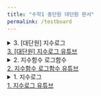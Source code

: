 ```yaml
---
title: "수학1 중단원 대단원 판서"
permalink: /testboard
---
```


<details>
<summary>3. [대단원] 지수로그</summary>
<div markdown="1">
<img src="/assets/one%20chungsoo%20jpg%20test/[대단원 유튜브] 3. 지수 로그_페이지_01.jpg"/>

<img src="/assets/one%20chungsoo%20jpg%20test/[대단원 유튜브] 3. 지수 로그_페이지_02.jpg"/>

<img src="/assets/one%20chungsoo%20jpg%20test/[대단원 유튜브] 3. 지수 로그_페이지_03.jpg"/>

<img src="/assets/one%20chungsoo%20jpg%20test/[대단원 유튜브] 3. 지수 로그_페이지_04.jpg"/>

<img src="/assets/one%20chungsoo%20jpg%20test/[대단원 유튜브] 3. 지수 로그_페이지_05.jpg"/>

<img src="/assets/one%20chungsoo%20jpg%20test/[대단원 유튜브] 3. 지수 로그_페이지_06.jpg"/>

<img src="/assets/one%20chungsoo%20jpg%20test/[대단원 유튜브] 3. 지수 로그_페이지_07.jpg"/>

<img src="/assets/one%20chungsoo%20jpg%20test/[대단원 유튜브] 3. 지수 로그_페이지_08.jpg"/>

<img src="/assets/one%20chungsoo%20jpg%20test/[대단원 유튜브] 3. 지수 로그_페이지_09.jpg"/>

<img src="/assets/one%20chungsoo%20jpg%20test/[대단원 유튜브] 3. 지수 로그_페이지_10.jpg"/>

<img src="/assets/one%20chungsoo%20jpg%20test/[대단원 유튜브] 3. 지수 로그_페이지_11.jpg"/>

<img src="/assets/one%20chungsoo%20jpg%20test/[대단원 유튜브] 3. 지수 로그_페이지_12.jpg"/>

<img src="/assets/one%20chungsoo%20jpg%20test/[대단원 유튜브] 3. 지수 로그_페이지_13.jpg"/>

<img src="/assets/one%20chungsoo%20jpg%20test/[대단원 유튜브] 3. 지수 로그_페이지_14.jpg"/>

<img src="/assets/one%20chungsoo%20jpg%20test/[대단원 유튜브] 3. 지수 로그_페이지_15.jpg"/>

<img src="/assets/one%20chungsoo%20jpg%20test/[대단원 유튜브] 3. 지수 로그_페이지_16.jpg"/>
</div>
</details>
<a href="https://youtu.be/aV2HRwyJVXI">3. [대단원] 지수로그 유튜브</a>

<details>
<summary>2. 지수함수 로그함수</summary>
<div markdown="1">
<img src="/assets/one%20chungsoo%20jpg%20test/[중단원 유튜브] 2. 지수함수 로그함수-1_페이지_01"/>

<img src="/assets/one%20chungsoo%20jpg%20test/[중단원 유튜브] 2. 지수함수 로그함수-1_페이지_02"/>

<img src="/assets/one%20chungsoo%20jpg%20test/[중단원 유튜브] 2. 지수함수 로그함수-1_페이지_03"/>

<img src="/assets/one%20chungsoo%20jpg%20test/[중단원 유튜브] 2. 지수함수 로그함수-1_페이지_04"/>

<img src="/assets/one%20chungsoo%20jpg%20test/[중단원 유튜브] 2. 지수함수 로그함수-1_페이지_05"/>

<img src="/assets/one%20chungsoo%20jpg%20test/[중단원 유튜브] 2. 지수함수 로그함수-1_페이지_06"/>

<img src="/assets/one%20chungsoo%20jpg%20test/[중단원 유튜브] 2. 지수함수 로그함수-1_페이지_07"/>

<img src="/assets/one%20chungsoo%20jpg%20test/[중단원 유튜브] 2. 지수함수 로그함수-1_페이지_08"/>

<img src="/assets/one%20chungsoo%20jpg%20test/[중단원 유튜브] 2. 지수함수 로그함수-1_페이지_09"/>

<img src="/assets/one%20chungsoo%20jpg%20test/[중단원 유튜브] 2. 지수함수 로그함수-1_페이지_10"/>

<img src="/assets/one%20chungsoo%20jpg%20test/[중단원 유튜브] 2. 지수함수 로그함수-1_페이지_11"/>

<img src="/assets/one%20chungsoo%20jpg%20test/[중단원 유튜브] 2. 지수함수 로그함수-1_페이지_12"/>
</div>
</details>
<a href="https://youtu.be/G7FpQl0-nTU">2. 지수함수 로그함수 유튜브</a>

<details>
<summary>1. 지수로그</summary>
<div markdown="1">
<img src="/assets/one%20chungsoo%20jpg%20test/%5B중단원%20유튜브%5D%201.%20지수로그_페이지_01.jpg"/>

<img src="/assets/one%20chungsoo%20jpg%20test/%5B중단원%20유튜브%5D%201.%20지수로그_페이지_02.jpg"/>

<img src="/assets/one%20chungsoo%20jpg%20test/%5B중단원%20유튜브%5D%201.%20지수로그_페이지_03.jpg"/>

<img src="/assets/one%20chungsoo%20jpg%20test/%5B중단원%20유튜브%5D%201.%20지수로그_페이지_04.jpg"/>

<img src="/assets/one%20chungsoo%20jpg%20test/%5B중단원%20유튜브%5D%201.%20지수로그_페이지_05.jpg"/>

<img src="/assets/one%20chungsoo%20jpg%20test/%5B중단원%20유튜브%5D%201.%20지수로그_페이지_06.jpg"/>

<img src="/assets/one%20chungsoo%20jpg%20test/%5B중단원%20유튜브%5D%201.%20지수로그_페이지_07.jpg"/>

<img src="/assets/one%20chungsoo%20jpg%20test/%5B중단원%20유튜브%5D%201.%20지수로그_페이지_08.jpg"/>

<img src="/assets/one%20chungsoo%20jpg%20test/%5B중단원%20유튜브%5D%201.%20지수로그_페이지_09.jpg"/>

<img src="/assets/one%20chungsoo%20jpg%20test/%5B중단원%20유튜브%5D%201.%20지수로그_페이지_10.jpg"/>

<img src="/assets/one%20chungsoo%20jpg%20test/%5B중단원%20유튜브%5D%201.%20지수로그_페이지_11.jpg"/>

<img src="/assets/one%20chungsoo%20jpg%20test/%5B중단원%20유튜브%5D%201.%20지수로그_페이지_12.jpg"/>
</div>
</details>
<a href="https://youtu.be/BdstTIbKWHk">1. 지수로그 유튜브</a>